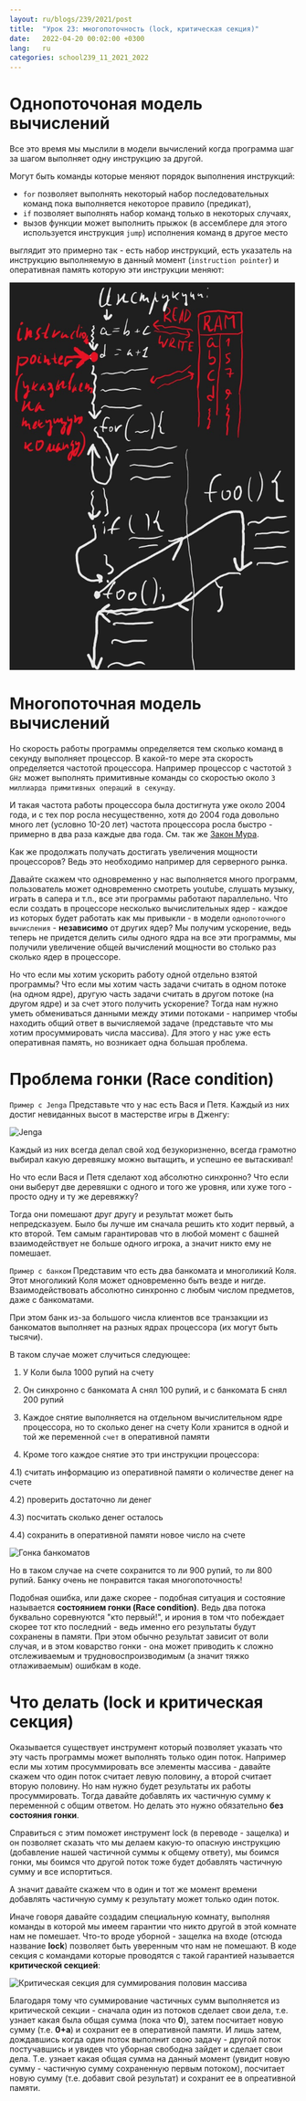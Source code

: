 ```yaml
---
layout: ru/blogs/239/2021/post
title:  "Урок 23: многопоточность (lock, критическая секция)"
date:   2022-04-20 00:02:00 +0300
lang:   ru
categories: school239_11_2021_2022
---
```


Однопоточоная модель вычислений
======

Все это время мы мыслили в модели вычислений когда программа шаг за шагом выполняет одну инструкцию за другой.

Могут быть команды которые меняют порядок выполнения инструкций:

- ```for``` позволяет выполнять некоторый набор последовательных команд пока выполняется некоторое правило (предикат),
- ```if``` позволяет выполнять набор команд только в некоторых случаях,
- вызов функции может выполнить прыжок (в ассемблере для этого используется инструкция ```jump```) исполнения команд в другое место

выглядит это примерно так - есть набор инструкций, есть указатель на инструкцию выполняемую в данный момент (```instruction pointer```) и оперативная память которую эти инструкции меняют:

![однопоточная модель вычислений](/static/2022/04/multithreading/1singlethreaded.jpg)

Многопоточная модель вычислений
======

Но скорость работы программы определяется тем сколько команд в секунду выполняет процессор.
В какой-то мере эта скорость определяется частотой процессора.
Например процессор с частотой ```3 GHz``` может выполнять примитивные команды со скоростью около ```3 миллиарда примитивных операций в секунду```.

И такая частота работы процессора была достигнута уже около 2004 года, и с тех пор росла несущественно, хотя до 2004 года довольно много лет (условно 10-20 лет)
частота процессора росла быстро - примерно в два раза каждые два года. См. так же [Закон Мура](https://ru.wikipedia.org/wiki/%D0%97%D0%B0%D0%BA%D0%BE%D0%BD_%D0%9C%D1%83%D1%80%D0%B0).

Как же продолжать получать достигать увеличения мощности процессоров? Ведь это необходимо например для серверного рынка.

Давайте скажем что одновременно у нас выполняется много программ, пользователь может одновременно смотреть youtube, слушать музыку, играть в сапера и т.п., все эти программы работают параллельно.
Что если создать в процессоре несколько вычислительных ядер - каждое из которых будет работать как мы привыкли - в модели ```однопоточного вычисления``` - **независимо** от других ядер?
Мы получим ускорение, ведь теперь не придется делить силы одного ядра на все эти программы, мы получили увеличение общей вычислений мощности во столько раз сколько ядер в процессоре.

Но что если мы хотим ускорить работу одной отдельно взятой программы? Что если мы хотим часть задачи считать в одном потоке (на одном ядре), другую часть задачи считать в другом потоке (на другом ядре) и за счет этого получить ускорение?
Тогда нам нужно уметь обмениваться данными между этими потоками - например чтобы находить общий ответ в вычисляемой задаче (представьте что мы хотим просуммировать числа массива).
Для этого у нас уже есть оперативная память, но возникает одна большая проблема.

Проблема гонки (Race condition)
======

```Пример с Jenga``` Представьте что у нас есть Вася и Петя. Каждый из них достиг невиданных высот в мастерстве игры в Дженгу:

![Jenga](/static/2022/04/multithreading/2jenga.jpg)

Каждый из них всегда делал свой ход безукоризненно, всегда грамотно выбирал какую деревяшку можно вытащить, и успешно ее вытаскивал!

Но что если Вася и Петя сделают ход абсолютно синхронно? Что если они выберут две деревяшки с одного и того же уровня, или хуже того - просто одну и ту же деревяжку?

Тогда они помешают друг другу и результат может быть непредсказуем. Было бы лучше им сначала решить кто ходит первый, а кто второй. 
Тем самым гарантировав что в любой момент с башней взаимодействует не больше одного игрока, а значит никто ему не помешает.

```Пример с банком``` Представим что есть два банкомата и многоликий Коля. Этот многоликий Коля может одновременно быть везде и нигде. Взаимодействовать абсолютно синхронно с любым числом предметов, даже с банкоматами.

При этом банк из-за большого числа клиентов все транзакции из банкоматов выполняет на разных ядрах процессора (их могут быть тысячи).

В таком случае может случиться следующее:

1) У Коли была 1000 рупий на счету

2) Он синхронно с банкомата А снял 100 рупий, и с банкомата Б снял 200 рупий

3) Каждое снятие выполняется на отдельном вычислительном ядре процессора, но то сколько денег на счету Коли хранится в одной и той же переменной ```счет``` в оперативной памяти

4) Кроме того каждое снятие это три инструкции процессора:
   
4.1) считать информацию из оперативной памяти о количестве денег на счете

4.2) проверить достаточно ли денег

4.3) посчитать сколько денег осталось

4.4) сохранить в оперативной памяти новое число на счете

![Гонка банкоматов](/static/2022/04/multithreading/3bankomats.jpg)

Но в таком случае на счете сохранится то ли 900 рупий, то ли 800 рупий. Банку очень не понравится такая многопоточность!

Подобная ошибка, или даже скорее - подобная ситуация и состояние называется **состоянием гонки (Race condition)**.
Ведь два потока буквально соревнуются "кто первый!", и ирония в том что побеждает скорее тот кто последний -
ведь именно его результаты будут сохранены в памяти. При этом обычно результат зависит от воли случая, и в этом коварство гонки - она может приводить к сложно отслеживаемым и трудновоспроизводимым (а значит тяжко отлаживаемым) ошибкам в коде.

Что делать (lock и критическая секция)
======

Оказывается существует инструмент который позволяет указать что эту часть программы может выполнять только один поток.
Например если мы хотим просуммировать все элементы массива - давайте скажем что один поток считает левую половину, а второй считает вторую половину.
Но нам нужно будет результаты их работы просуммировать. Тогда давайте добавлять их частичную сумму к переменной с общим ответом. Но делать это нужно обязательно **без состояния гонки**.

Справиться с этим поможет инструмент lock (в переводе - защелка) и он позволяет сказать что мы делаем какую-то опасную инструкцию (добавление нашей частичной суммы к общему ответу), мы боимся гонки, мы боимся что другой поток тоже будет добавлять частичную сумму и все испортиться.

А значит давайте скажем что в один и тот же момент времени добавлять частичную сумму к результату может только один поток.

Иначе говоря давайте создадим специальную комнату, выполняя команды в которой мы имеем гарантии что никто другой в этой комнате нам не помешает.
Что-то вроде уборной - защелка на входе (отсюда название **lock**) позволяет быть уверенным что нам не помешают.
В коде секция с командами которые проводятся с такой гарантией называется **критической секцией**:

![Критическая секция для суммирования половин массива](/static/2022/04/multithreading/4critical_sum.jpg)

Благодаря тому что суммирование частичных сумм выполняется из критической секции - сначала один из потоков сделает свои дела, т.е.
узнает какая была общая сумма (пока что **0**), затем посчитает новую сумму (т.е. **0+a**) и сохранит ее в оперативной памяти.
И лишь затем, дождавшись когда один поток выполнит свою задачу - другой поток постучавшись и увидев что уборная свободна зайдет и сделает свои дела.
Т.е. узнает какая общая сумма на данный момент (увидит новую сумму - частичную сумму сохраненную первым потоком), посчитает новую сумму (т.е. добавит свой результат) и сохранит ее в опреативной памяти.

